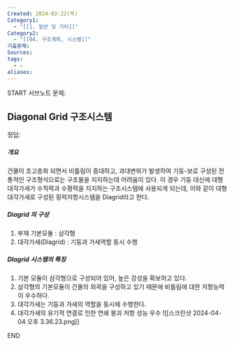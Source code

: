 ```yaml
---
Created: 2024-02-22(목)
Category1:
  - "[[1. 일반 및 기타]]"
Category2:
  - "[[04. 구조계획, 시스템]]"
기출문제: 
Sources: 
tags:
  - ✏️
aliases:
---
```

START
서브노트
문제:  
## Diagonal Grid 구조시스템 

정답: 

##### 개요
건물이 초고층화 되면서 비틀림이 증대하고, 과대변위가 발생하여 기둥-보로 구성된 전통적인 구조형식으로는 구조물을 지지하는데 어려움이 있다. 이 경우 기둥 대신에 대형 대각가새가 수직력과 수평력을 지지하는 구조시스템에 사용되게 되는데, 이와 같이 대형 대각가새로 구성된 횡력저항시스템을 Diagrid라고 한다.

##### Diagrid 의 구성
1. 부재 기본모듈 : 삼각형
2. 대각가새(Diagrid) : 기둥과 가새역할 동시 수행

##### DIagrid 시스템의 특징
1. 기본 모듈이 삼각형으로 구성되어 있어, 높은 강성을 확보하고 있다.
2. 삼각형의 기본모듈이 건물의 외곽을 구성하고 있기 때문에 비틀림에 대한 저항능력이 우수하다.
3. 대각가새는 기둥과 가새의 역할을 동시에 수행한다.
4. 대각가새의 유기적 연결로 인한 연쇄 붕괴 저항 성능 우수
![[스크린샷 2024-04-04 오후 3.36.23.png]]

<!--ID: 1689951905339-->
END


